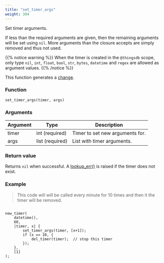```yaml
---
title: "set_timer_args"
weight: 304
---
```


Set timer arguments.

If less than the required arguments are given, then the remaining arguments will
be set using `nil`. More arguments than the closure accepts are simply removed and thus not used.

{{% notice warning %}}
When the timer is created in the `@thingsdb` scope, only type `nil`, `int`, `float`, `bool`, `str`, `bytes`, `datetime` and `regex` are allowed as argument values.
{{% /notice %}}

This function generates a [change](../../overview/changes).

### Function

`set_timer_args(timer, args)`

### Arguments

Argument | Type | Description
-------- | ---- | -----------
timer | int (required) | Timer to set new arguments for.
args | list (required) | List with timer arguments.

### Return value

Returns `nil` when successful. A [lookup_err()](../../errors/lookup_err) is raised if the timer does not exist.

### Example

> This code will will be called every minute for 10 times and then it the timer will be removed.

```thingsdb,should_pass

new_timer(
    datetime(),
    60,
    |timer, x| {
        set_timer_args(timer, [x+1]);
        if (x == 10, {
            del_timer(timer);  // stop this timer
        });
    },
    [1]
);

```
